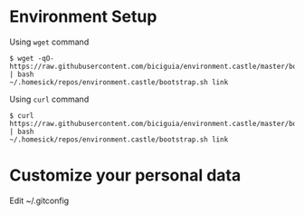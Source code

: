 # Environment Setup

Using ``wget`` command

```
$ wget -qO- https://raw.githubusercontent.com/biciguia/environment.castle/master/bootstrap.sh | bash
~/.homesick/repos/environment.castle/bootstrap.sh link
```

Using ``curl`` command

```
$ curl https://raw.githubusercontent.com/biciguia/environment.castle/master/bootstrap.sh | bash
~/.homesick/repos/environment.castle/bootstrap.sh link
```

# Customize your personal data

Edit ~/.gitconfig

